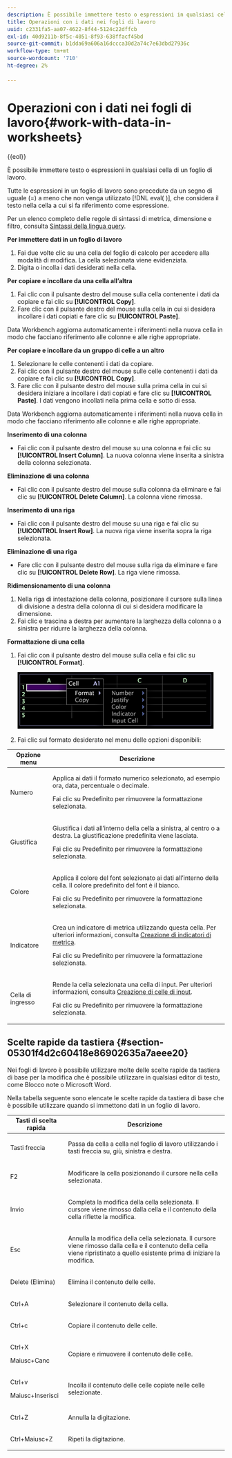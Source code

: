 ```yaml
---
description: È possibile immettere testo o espressioni in qualsiasi cella di un foglio di lavoro.
title: Operazioni con i dati nei fogli di lavoro
uuid: c2331fa5-aa07-4622-8f44-5124c22dffcb
exl-id: 40d9211b-8f5c-4051-8f93-638ffacf45bd
source-git-commit: b1dda69a606a16dccca30d2a74c7e63dbd27936c
workflow-type: tm+mt
source-wordcount: '710'
ht-degree: 2%

---
```


# Operazioni con i dati nei fogli di lavoro{#work-with-data-in-worksheets}

{{eol}}

È possibile immettere testo o espressioni in qualsiasi cella di un foglio di lavoro.

Tutte le espressioni in un foglio di lavoro sono precedute da un segno di uguale (=) a meno che non venga utilizzato [!DNL eval( )], che considera il testo nella cella a cui si fa riferimento come espressione.

Per un elenco completo delle regole di sintassi di metrica, dimensione e filtro, consulta [Sintassi della lingua query](../../../home/c-get-started/c-qry-lang-syntx/c-qry-lang-syntx.md#concept-15d1d3f5164a47d49468c5acb7299d9f).

**Per immettere dati in un foglio di lavoro**

1. Fai due volte clic su una cella del foglio di calcolo per accedere alla modalità di modifica. La cella selezionata viene evidenziata.
1. Digita o incolla i dati desiderati nella cella.

**Per copiare e incollare da una cella all’altra**

1. Fai clic con il pulsante destro del mouse sulla cella contenente i dati da copiare e fai clic su **[!UICONTROL Copy]**.
1. Fare clic con il pulsante destro del mouse sulla cella in cui si desidera incollare i dati copiati e fare clic su **[!UICONTROL Paste]**.

Data Workbench aggiorna automaticamente i riferimenti nella nuova cella in modo che facciano riferimento alle colonne e alle righe appropriate.

**Per copiare e incollare da un gruppo di celle a un altro**

1. Selezionare le celle contenenti i dati da copiare.
1. Fai clic con il pulsante destro del mouse sulle celle contenenti i dati da copiare e fai clic su **[!UICONTROL Copy]**.
1. Fare clic con il pulsante destro del mouse sulla prima cella in cui si desidera iniziare a incollare i dati copiati e fare clic su **[!UICONTROL Paste]**. I dati vengono incollati nella prima cella e sotto di essa.

Data Workbench aggiorna automaticamente i riferimenti nella nuova cella in modo che facciano riferimento alle colonne e alle righe appropriate.

**Inserimento di una colonna**

* Fai clic con il pulsante destro del mouse su una colonna e fai clic su **[!UICONTROL Insert Column]**. La nuova colonna viene inserita a sinistra della colonna selezionata.

**Eliminazione di una colonna**

* Fai clic con il pulsante destro del mouse sulla colonna da eliminare e fai clic su **[!UICONTROL Delete Column]**. La colonna viene rimossa.

**Inserimento di una riga**

* Fai clic con il pulsante destro del mouse su una riga e fai clic su **[!UICONTROL Insert Row]**. La nuova riga viene inserita sopra la riga selezionata.

**Eliminazione di una riga**

* Fare clic con il pulsante destro del mouse sulla riga da eliminare e fare clic su **[!UICONTROL Delete Row]**. La riga viene rimossa.

**Ridimensionamento di una colonna**

1. Nella riga di intestazione della colonna, posizionare il cursore sulla linea di divisione a destra della colonna di cui si desidera modificare la dimensione.
1. Fai clic e trascina a destra per aumentare la larghezza della colonna o a sinistra per ridurre la larghezza della colonna.

**Formattazione di una cella**

1. Fai clic con il pulsante destro del mouse sulla cella e fai clic su **[!UICONTROL Format]**.

   ![](assets/mnu_Worksheet_Format.png)

1. Fai clic sul formato desiderato nel menu delle opzioni disponibili:

<table id="table_5788E01E52CC44E7927A0D23760D9EDD"> 
 <thead> 
  <tr> 
   <th colname="col1" class="entry"> Opzione menu </th> 
   <th colname="col2" class="entry"> Descrizione </th> 
  </tr>
 </thead>
 <tbody> 
  <tr> 
   <td colname="col1"> <p>Numero </p> </td> 
   <td colname="col2"> <p>Applica ai dati il formato numerico selezionato, ad esempio ora, data, percentuale o decimale. </p> <p>Fai clic su <span class="uicontrol"> Predefinito</span> per rimuovere la formattazione selezionata. </p> </td> 
  </tr> 
  <tr> 
   <td colname="col1"> <p>Giustifica </p> </td> 
   <td colname="col2"> <p>Giustifica i dati all’interno della cella a sinistra, al centro o a destra. La giustificazione predefinita viene lasciata. </p> <p>Fai clic su <span class="uicontrol"> Predefinito</span> per rimuovere la formattazione selezionata. </p> </td> 
  </tr> 
  <tr> 
   <td colname="col1"> <p>Colore </p> </td> 
   <td colname="col2"> <p>Applica il colore del font selezionato ai dati all’interno della cella. Il colore predefinito del font è il bianco. </p> <p>Fai clic su <span class="uicontrol"> Predefinito</span> per rimuovere la formattazione selezionata. </p> </td> 
  </tr> 
  <tr> 
   <td colname="col1"> <p>Indicatore </p> </td> 
   <td colname="col2"> <p>Crea un indicatore di metrica utilizzando questa cella. Per ulteriori informazioni, consulta <a href="../../../home/c-get-started/c-analysis-vis/c-wksts/c-metric-ind.md#concept-f0e911b23b2c4e8da3e1ea7b9ae04183"> Creazione di indicatori di metrica</a>. </p> <p>Fai clic su <span class="uicontrol"> Predefinito</span> per rimuovere la formattazione selezionata. </p> </td> 
  </tr> 
  <tr> 
   <td colname="col1"> <p>Cella di ingresso </p> </td> 
   <td colname="col2"> <p>Rende la cella selezionata una cella di input. Per ulteriori informazioni, consulta <a href="../../../home/c-get-started/c-analysis-vis/c-wksts/c-input-cells.md#concept-08cd2c05a28a43dd9f7698b37e23e590"> Creazione di celle di input</a>. </p> <p>Fai clic su <span class="uicontrol"> Predefinito</span> per rimuovere la formattazione selezionata. </p> </td> 
  </tr> 
 </tbody> 
</table>

## Scelte rapide da tastiera {#section-05301f4d2c60418e86902635a7aeee20}

Nei fogli di lavoro è possibile utilizzare molte delle scelte rapide da tastiera di base per la modifica che è possibile utilizzare in qualsiasi editor di testo, come Blocco note o Microsoft Word.

Nella tabella seguente sono elencate le scelte rapide da tastiera di base che è possibile utilizzare quando si immettono dati in un foglio di lavoro.

<table id="table_8E6F73F253B3451CA1DE45EE4F4E69EF"> 
 <thead> 
  <tr> 
   <th colname="col1" class="entry"> Tasti di scelta rapida </th> 
   <th colname="col2" class="entry"> Descrizione </th> 
  </tr> 
 </thead>
 <tbody> 
  <tr> 
   <td colname="col1"> <p>Tasti freccia </p> </td> 
   <td colname="col2"> <p>Passa da cella a cella nel foglio di lavoro utilizzando i tasti freccia su, giù, sinistra e destra. </p> </td> 
  </tr> 
  <tr> 
   <td colname="col1"> <p>F2 </p> </td> 
   <td colname="col2"> <p>Modificare la cella posizionando il cursore nella cella selezionata. </p> </td> 
  </tr> 
  <tr> 
   <td colname="col1"> <p>Invio </p> </td> 
   <td colname="col2"> <p>Completa la modifica della cella selezionata. Il cursore viene rimosso dalla cella e il contenuto della cella riflette la modifica. </p> </td> 
  </tr> 
  <tr> 
   <td colname="col1"> <p>Esc </p> </td> 
   <td colname="col2"> <p>Annulla la modifica della cella selezionata. Il cursore viene rimosso dalla cella e il contenuto della cella viene ripristinato a quello esistente prima di iniziare la modifica. </p> </td> 
  </tr> 
  <tr> 
   <td colname="col1"> <p>Delete (Elimina) </p> </td> 
   <td colname="col2"> <p>Elimina il contenuto delle celle. </p> </td> 
  </tr> 
  <tr> 
   <td colname="col1"> <p>Ctrl+A </p> </td> 
   <td colname="col2"> <p>Selezionare il contenuto della cella. </p> </td> 
  </tr> 
  <tr> 
   <td colname="col1"> <p>Ctrl+c </p> </td> 
   <td colname="col2"> <p>Copiare il contenuto delle celle. </p> </td> 
  </tr> 
  <tr> 
   <td colname="col1"> <p>Ctrl+X </p> <p>Maiusc+Canc </p> </td> 
   <td colname="col2"> <p>Copiare e rimuovere il contenuto delle celle. </p> </td> 
  </tr> 
  <tr> 
   <td colname="col1"> <p>Ctrl+v </p> <p>Maiusc+Inserisci </p> </td> 
   <td colname="col2"> <p>Incolla il contenuto delle celle copiate nelle celle selezionate. </p> </td> 
  </tr> 
  <tr> 
   <td colname="col1"> <p>Ctrl+Z </p> </td> 
   <td colname="col2"> <p>Annulla la digitazione. </p> </td> 
  </tr> 
  <tr> 
   <td colname="col1"> <p>Ctrl+Maiusc+Z </p> </td> 
   <td colname="col2"> <p>Ripeti la digitazione. </p> </td> 
  </tr> 
 </tbody> 
</table>
